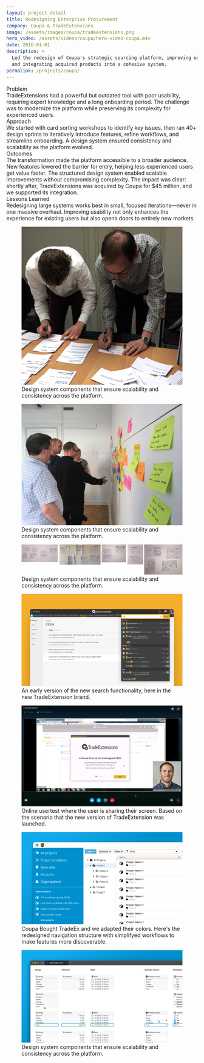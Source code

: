 ```yaml
---
layout: project-detail
title: Redesigning Enterprise Procurement
company: Coupa & TradeExtensions
image: /assets/images/coupa/tradeextensions.png
hero_video: /assets/videos/coupa/hero-video-coupa.m4v
date: 2016-01-01
description: >
  Led the redesign of Coupa's strategic sourcing platform, improving usability
  and integrating acquired products into a cohesive system.
permalink: /projects/coupa/
---
```


<div class="project-grid">
  <div class="grid-headline">Problem</div>
  <div class="grid-content">
    TradeExtensions had a powerful but outdated tool with poor usability, requiring expert knowledge and a long onboarding period. The challenge was to modernize the platform while preserving its complexity for experienced users.
  </div>
  
  <div class="grid-headline">Approach</div>
  <div class="grid-content">
    We started with card sorting workshops to identify key issues, then ran 40+ design sprints to iteratively introduce features, refine workflows, and streamline onboarding. A design system ensured consistency and scalability as the platform evolved.
  </div>

  <div class="grid-headline">Outcomes</div>
  <div class="grid-content">
    The transformation made the platform accessible to a broader audience. New features lowered the barrier for entry, helping less experienced users get value faster. The structured design system enabled scalable improvements without compromising complexity. The impact was clear: shortly after, TradeExtensions was acquired by Coupa for $45 million, and we supported its integration.
  </div>

  <div class="grid-headline">Lessons Learned</div>
  <div class="grid-content">
    Redesigning large systems works best in small, focused iterations—never in one massive overhaul. Improving usability not only enhances the experience for existing users but also opens doors to entirely new markets.
  </div>
</div>

<figure class="project-image">
  <img src="/assets/images/coupa/card-sorting-coupa.png" alt="Components of the CSO design system, including icons, typography, and color palettes.">
  <figcaption>Design system components that ensure scalability and consistency across the platform.</figcaption>
</figure>
<figure class="project-image">
  <img src="/assets/images/coupa/coupa_ws.png" alt="Components of the CSO design system, including icons, typography, and color palettes.">
  <figcaption>Design system components that ensure scalability and consistency across the platform.</figcaption>
</figure>
<figure class="project-image">
  <img src="/assets/images/coupa/sketching.png" alt="Components of the CSO design system, including icons, typography, and color palettes.">
  <figcaption>Design system components that ensure scalability and consistency across the platform.</figcaption>
</figure>
<figure class="project-image">
  <img src="/assets/images/coupa/tradeex_theme.png" alt="Components of the CSO design system, including icons, typography, and color palettes.">
  <figcaption>An early version of the new search functionality, here in the new TradeExtension brand.</figcaption>
</figure>
<figure class="project-image">
  <img src="/assets/images/coupa/usertest.png" alt="Comparison of old and new navigation systems in Coupa, showcasing improved hierarchy and usability.">
  <figcaption>Online usertest where the user is sharing their screen. Based on the scenario that the new version of TradeExtension was launched.</figcaption>
</figure>
<figure class="project-image">
  <img src="/assets/images/coupa/navigation.png" alt="Comparison of old and new navigation systems in Coupa, showcasing improved hierarchy and usability.">
  <figcaption>Coupa Bought TradeEx and we adapted their colors. Here's the redesigned navigation structure with simplifyed workflows to make features more discoverable.</figcaption>
</figure>
<figure class="project-image">
  <img src="/assets/images/coupa/designsystem.png" alt="Components of the CSO design system, including icons, typography, and color palettes.">
  <figcaption>Design system components that ensure scalability and consistency across the platform.</figcaption>
</figure>


